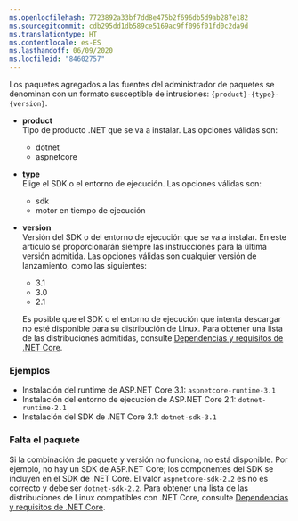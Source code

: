 ```yaml
---
ms.openlocfilehash: 7723892a33bf7dd8e475b2f696db5d9ab287e182
ms.sourcegitcommit: cdb295dd1db589ce5169ac9ff096f01fd0c2da9d
ms.translationtype: HT
ms.contentlocale: es-ES
ms.lasthandoff: 06/09/2020
ms.locfileid: "84602757"
---
```


Los paquetes agregados a las fuentes del administrador de paquetes se denominan con un formato susceptible de intrusiones: `{product}-{type}-{version}`.

- **product**\
Tipo de producto .NET que se va a instalar. Las opciones válidas son:

  - dotnet
  - aspnetcore

- **type**\
Elige el SDK o el entorno de ejecución. Las opciones válidas son:

  - sdk
  - motor en tiempo de ejecución

- **version**\
Versión del SDK o del entorno de ejecución que se va a instalar. En este artículo se proporcionarán siempre las instrucciones para la última versión admitida. Las opciones válidas son cualquier versión de lanzamiento, como las siguientes:

  - 3.1
  - 3.0
  - 2.1

  Es posible que el SDK o el entorno de ejecución que intenta descargar no esté disponible para su distribución de Linux. Para obtener una lista de las distribuciones admitidas, consulte [Dependencias y requisitos de .NET Core](../linux.md).

### <a name="examples"></a>Ejemplos

- Instalación del runtime de ASP.NET Core 3.1: `aspnetcore-runtime-3.1`
- Instalación del entorno de ejecución de ASP.NET Core 2.1: `dotnet-runtime-2.1`
- Instalación del SDK de .NET Core 3.1: `dotnet-sdk-3.1`

### <a name="package-missing"></a>Falta el paquete

Si la combinación de paquete y versión no funciona, no está disponible. Por ejemplo, no hay un SDK de ASP.NET Core; los componentes del SDK se incluyen en el SDK de .NET Core. El valor `aspnetcore-sdk-2.2` es no es correcto y debe ser `dotnet-sdk-2.2`. Para obtener una lista de las distribuciones de Linux compatibles con .NET Core, consulte [Dependencias y requisitos de .NET Core](../linux.md).
